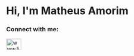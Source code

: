 <h1>Hi, I'm Matheus Amorim</h1>

<h3 align="left">Connect with me:</h3>
<p align="left">
<a href="https://www.linkedin.com/in/mfilipeamorim/" target="blank"><img align="center" src="https://raw.githubusercontent.com/rahuldkjain/github-profile-readme-generator/master/src/images/icons/Social/linked-in-alt.svg" alt="www.linkedin.com/in/matheuss-amorim" height="30" width="40" /></a>


